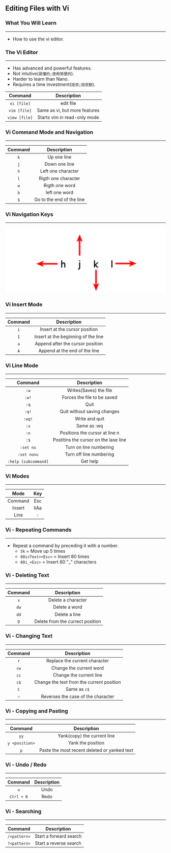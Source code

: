 ## Editing Files with Vi

### What You Will Learn

*****

* How to use the vi editor.

### The Vi Editor

*****

* Has advanced and powerful features.
* Not intutive(`易懂的;使用简便的`).
* Harder to learn than Nano.
* Requires a time investment(`投资;投资额`).

Command | Description
:--: | :--:
`vi [file]` | edit file
`vim [file]` | Same as vi, but more features
`view [file]` | Starts vim in read-only mode

### Vi Command Mode and Navigation

*****

Command | Description
:--: | :--:
`k` | Up one line
`j` | Down one line
`h` | Left one character
`l` | Rigth one character
`w` | Rigth one word
`b` | left one word
`$` | Go to the end of the line

### Vi Navigation Keys

*****

![vi_navigation](vi_navigation.png "vi_navigation")

### Vi Insert Mode

*****

Command | Description
:--: | :--:
`i` | Insert at the cursor position
`I` | Insert at the beginning of the line
`a` | Append after the cursor position
`A` | Append at the end of the line

### Vi Line Mode

*****

Command | Description
:--: | :--:
`:w` | Writes(Saves) the file
`:w!` | Forces the file to be saved
`:q` | Quit
`:q!` | Quit without saving changes
`:wq!` | Write and quit
`:x` | Same as :wq
`:n` | Positions the cursor at line n
`:$` | Postitins the cursor on the lase line
`:set nu` | Turn on line numbering
`:set nonu` | Turn off line numbering
`:help [subcommand]` | Get help

### Vi Modes

*****

Mode | Key
:--: | :--:
Command | Esc
Insert | IiAa
Line | :

### Vi - Repeating Commands

*****

* Repeat a command by preceding it with a number.
  * `5k` = Move up 5 times
  * `80i<Text><Esc>` = Insert <Text> 80 times
  * `80i_<Esc>` = Insert 80 "\_" characters 

### Vi - Deleting Text

*****

Command | Description
:--: | :--:
`x` | Delete a character
`dw` | Delete a word
`dd` | Delete a line
`D` | Delete from the currect position

### Vi - Changing Text

*****

Command | Description
:--: | :--:
`r` | Replace the current character
`cw` | Change the current word
`cc` | Change the current line
`c$` | Change the text from the current position
`C` | Same as `c$`
`~` | Reverses the case of the character

### Vi - Copying and Pasting

*****

Command | Description
:--: | :--:
`yy` | Yank(copy) the current line
`y <position>` | Yank the position
`p` | Paste the most recent deleted or yanked text

### Vi - Undo / Redo

*****

Command | Description
:--: | :--:
`u` | Undo
`Ctrl + R` | Redo

### Vi - Searching

*****

Command | Description
:--: | :--:
`/<pattern>` | Start a forward search
`?<pattern>` | Start a reverse search